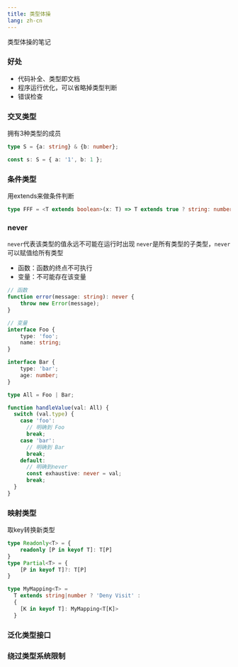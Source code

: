 ```yaml
---
title: 类型体操
lang: zh-cn
---
```


类型体操的笔记

### 好处

- 代码补全、类型即文档
- 程序运行优化，可以省略掉类型判断
- 错误检查

### 交叉类型

拥有3种类型的成员
```ts
type S = {a: string} & {b: number};

const s: S = { a: '1', b: 1 };
```

### 条件类型

用extends来做条件判断
```ts
type FFF = <T extends boolean>(x: T) => T extends true ? string: number;
```

### never

``never``代表该类型的值永远不可能在运行时出现
``never``是所有类型的子类型，``never``可以赋值给所有类型
 - 函数：函数的终点不可执行
 - 变量：不可能存在该变量

```ts
// 函数
function error(message: string): never {
    throw new Error(message);
}

// 变量
interface Foo {
    type: 'foo';
    name: string;
}

interface Bar {
    type: 'bar';
    age: number;
}

type All = Foo | Bar;

function handleValue(val: All) {
  switch (val.type) {
    case 'foo':
      // 明确到 Foo
      break;
    case 'bar':
      // 明确到 Bar
      break;
    default:
      // 明确到never
      const exhaustive: never = val;
      break;
  }
}
```

### 映射类型

取key转换新类型
```ts
type Readonly<T> = {
    readonly [P in keyof T]: T[P]
}
type Partial<T> = {
    [P in keyof T]?: T[P]
}

type MyMapping<T> =
  T extends string|number ? 'Deny Visit' :
  {
    [K in keyof T]: MyMapping<T[K]>
  }
```

### 泛化类型接口



### 绕过类型系统限制